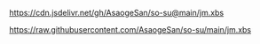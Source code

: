 https://cdn.jsdelivr.net/gh/AsaogeSan/so-su@main/jm.xbs

https://raw.githubusercontent.com/AsaogeSan/so-su/main/jm.xbs
